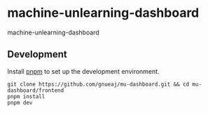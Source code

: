 # machine-unlearning-dashboard
machine-unlearning-dashboard

## Development

Install [pnpm](https://pnpm.io/installation) to set up the development environment.

```shell
git clone https://github.com/gnueaj/mu-dashboard.git && cd mu-dashboard/frontend
pnpm install
pnpm dev
```
